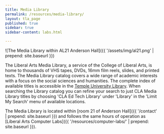 ```yaml
---
title: Media Library
permalink: /resources/media-library/
layout: tla_page
published: true
sidebar: true
sidebar-content: labs.html

---
```


![The Media Library within AL21 Anderson Hall]({{ '/assets/img/al21.png' | prepend: site.baseurl }})

The Liberal Arts Media Library, a service of the College of Liberal Arts, is home to thousands of VHS tapes, DVDs, 16mm film reels, slides, and printed texts. The Media Library catalog covers a wide range of academic interests with a focus on the social sciences and humanities. The complete index of available titles is accessible in the [Temple University Library](https://library.temple.edu/). When searching the Library catalog you can refine your search to just CLA Media Library titles by choosing 'CLA Ed Tech Library' under 'Library' in the 'Limit My Search' menu of available locations.

The Media Library is located within [room 21 of Anderson Hall]({{ '/contact' | prepend: site.baseurl }}) and follows the same hours of operation as [Liberal Arts Computer Labs]({{ '/resources/computer-labs/' | prepend: site.baseurl }}).
